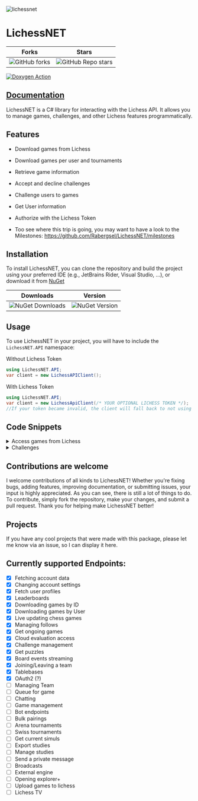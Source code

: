 ![lichessnet](https://github.com/user-attachments/assets/8b5dfc90-7b65-4650-8537-59309f16aff6)
# LichessNET


| Forks                                                                                          | Stars  |
| -------------                                                                                  | ------------- |
| ![GitHub forks](https://img.shields.io/github/forks/rabergsel/LichessNET?style=for-the-badge)  | ![GitHub Repo stars](https://img.shields.io/github/stars/rabergsel/LichessNET?style=for-the-badge)  |


[![Doxygen Action](https://github.com/Rabergsel/LichessNET/actions/workflows/main.yml/badge.svg)](https://github.com/Rabergsel/LichessNET/actions/workflows/main.yml)
## [Documentation](https://rabergsel.github.io/LichessNET/index.html)


LichessNET is a C# library for interacting with the Lichess API. It allows you to manage games, challenges, and other Lichess features programmatically.

## Features

- Download games from Lichess
- Download games per user and tournaments
- Retrieve game information
- Accept and decline challenges
- Challenge users to games
- Get User information
- Authorize with the Lichess Token

- Too see where this trip is going, you may want to have a look to the Milestones: https://github.com/Rabergsel/LichessNET/milestones

## Installation

To install LichessNET, you can clone the repository and build the project using your preferred IDE (e.g., JetBrains Rider, Visual Studio, ...), or download it from [NuGet](https://www.nuget.org/packages/LichessNET)

| Downloads                                                       | Version  |
| -------------                                                   | ------------- |
| ![NuGet Downloads](https://img.shields.io/nuget/dt/LichessNET)  | ![NuGet Version](https://img.shields.io/nuget/v/LichessNET)  |


## Usage
To use LichessNET in your project, you will have to include the `LichessNET.API` namespace:

Without Lichess Token
```C# Without Lichess Token
using LichessNET.API;
var client = new LichessAPIClient();
```

With Lichess Token
```C# With Lichess Token
using LichessNET.API;
var client = new LichessApiClient(/* YOUR OPTIONAL LICHESS TOKEN */);
//If your token became invalid, the client will fall back to not using a token.
```

## Code Snippets

<details>
  <summary>Access games from Lichess</summary>
  By Game ID:
  
  ```C#
    var game = await client.GetGameAsync("cFcjVWzn");
  ```

  Download from the monthly database:
  ```C#
     var database = new DatabaseClient();
     await database.DownloadMonthlyDatabase(2015, 1, ChessVariant.Atomic, "2015-01", false);
  ```

You can find the Game ID of a game in the URL of the game.
</details>

<details>
  <summary>Challenges</summary>

```C#
  bool accepted = await client.AcceptChallengeAsync("challengeId");
  bool declined = await client.DeclineChallengeAsync("challengeId");
```
  
</details>

## Contributions are welcome

I welcome contributions of all kinds to LichessNET! Whether you're fixing bugs, adding features, improving documentation, or submitting issues, your input is highly appreciated. As you can see, there is still a lot of things to do. To contribute, simply fork the repository, make your changes, and submit a pull request. Thank you for helping make LichessNET better!

## Projects

If you have any cool projects that were made with this package, please let me know via an issue, so I can display it here.

## Currently supported Endpoints:
- [x] Fetching account data
- [x] Changing account settings
- [x] Fetch user profiles
- [x] Leaderboards
- [x] Downloading games by ID
- [x] Downloading games by User
- [x] Live updating chess games
- [x] Managing follows
- [x] Get ongoing games
- [x] Cloud evaluation access
- [x] Challenge management
- [x] Get puzzles
- [x] Board events streaming
- [x] Joining/Leaving a team
- [x] Tablebases
- [x] OAuth2 (?)
- [ ] Managing Team
- [ ] Queue for game
- [ ] Chatting
- [ ] Game management
- [ ] Bot endpoints
- [ ] Bulk pairings
- [ ] Arena tournaments
- [ ] Swiss tournaments
- [ ] Get current simuls
- [ ] Export studies
- [ ] Manage studies
- [ ] Send a private message
- [ ] Broadcasts
- [ ] External engine
- [ ] Opening explorer+
- [ ] Upload games to lichess
- [ ] Lichess TV
